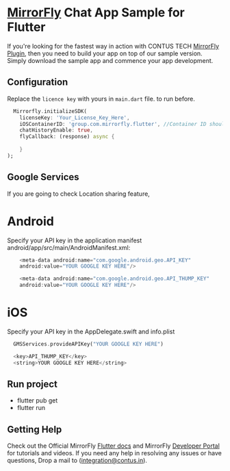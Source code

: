 # [MirrorFly](https://mirrorfly.com) Chat App Sample for Flutter

If you're looking for the fastest way in action with CONTUS TECH [MirrorFly Plugin](https://pub.dev/packages/mirrorfly_plugin), then you need to build your app on top of our sample version. Simply download the sample app and commence your app development.

## Configuration

Replace the `licence key`  with yours in `main.dart` file. to run before.

```dart
  Mirrorfly.initializeSDK(
    licenseKey: 'Your_License_Key_Here',
    iOSContainerID: 'group.com.mirrorfly.flutter', //Container ID should be same as App Groups 
    chatHistoryEnable: true,
    flyCallback: (response) async {
        
    }
);
```
## Google Services

If you are going to check Location sharing feature,

# Android
Specify your API key in the application manifest android/app/src/main/AndroidManifest.xml:
```dart
    <meta-data android:name="com.google.android.geo.API_KEY"
    android:value="YOUR GOOGLE KEY HERE"/>

    <meta-data android:name="com.google.android.geo.API_THUMP_KEY"
    android:value="YOUR GOOGLE KEY HERE"/>
```

# iOS
Specify your API key in the AppDelegate.swift and info.plist

```dart
  GMSServices.provideAPIKey("YOUR GOOGLE KEY HERE")
```
```dart
  <key>API_THUMP_KEY</key>
  <string>YOUR GOOGLE KEY HERE</string>
```

## Run project
- flutter pub get
- flutter run

## Getting Help

Check out the Official MirrorFly [Flutter docs](https://www.mirrorfly.com/docs/chat/flutter_plugin/quick-start/) and MirrorFly [Developer Portal](https://www.mirrorfly.com/docs/) for tutorials and videos. If you need any help in resolving any issues or have questions, Drop a mail to (integration@contus.in).




